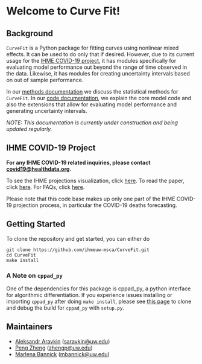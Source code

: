 # Welcome to Curve Fit!

## Background

`CurveFit` is a Python package for fitting curves using nonlinear mixed effects. It can be used to do only that if desired.
However, due to its current usage for the [IHME COVID-19 project](https://covid19.healthdata.org/united-states-of-america),
 it has modules specifically for evaluating model performance out beyond the range of time observed in the data.
 Likewise, it has modules for creating uncertainty intervals based on out of sample performance.

In our [methods documentation](methods.md) we discuss the statistical methods for `CurveFit`.
In our [code documentation](code.md), we explain the core model code and also the extensions that allow for 
evaluating model performance and generating uncertainty intervals.

*NOTE: This documentation is currently under construction and being updated regularly.*

## IHME COVID-19 Project

**For any IHME COVID-19 related inquiries, please contact
 [covid19@healthdata.org](mailto:covid19@healthdata.org)**.
 
To see the IHME projections visualization, click [here](https://covid19.healthdata.org/united-states-of-america).
To read the paper, click [here](https://www.medrxiv.org/content/10.1101/2020.03.27.20043752v1). For 
FAQs, click [here](http://www.healthdata.org/covid/faqs).

Please note that this code base makes up only one part of the IHME COVID-19 projection process, in particular the
 COVID-19 deaths forecasting.

## Getting Started

To clone the repository and get
started, you can either do

```
git clone https://github.com/ihmeuw-msca/CurveFit.git
cd CurveFit
make install
```

### A Note on `cppad_py`

One of the dependencies for this package is cppad_py, a python interface for algorithmic differentiation.
If you experience issues installing or importing `cppad_py` after doing `make install`, 
please see [this page](https://github.com/bradbell/cppad_py) to clone and debug the build for `cppad_py`
with `setup.py`.

## Maintainers

- [Aleksandr Aravkin](https://uw-amo.github.io/saravkin/) ([saravkin@uw.edu](mailto:saravkin@uw.edu))
- [Peng Zheng](https://zhengp0.github.io/PengSite/) ([zhengp@uw.edu](mailto:zhengp@uw.edu))
- [Marlena Bannick](http://www.healthdata.org/about/marlena-norwood) ([mbannick@uw.edu](mailto:mbannick@uw.edu))


